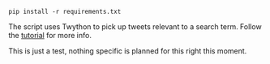     pip install -r requirements.txt

The script uses Twython to pick up tweets relevant to a search term. Follow the [tutorial](https://twython.readthedocs.io/en/latest/) for more info.

This is just a test, nothing specific is planned for this right this moment.
